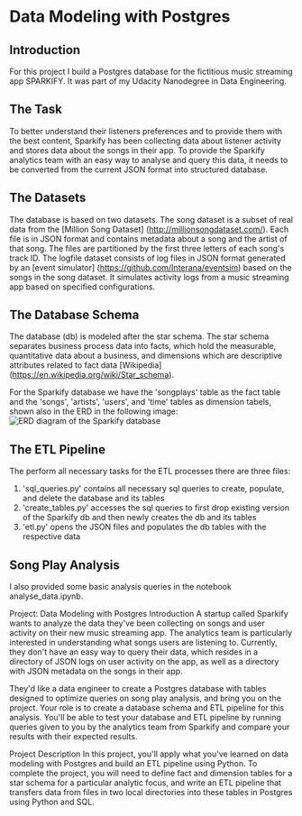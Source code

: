 # Data Modeling with Postgres

## Introduction

For this project I build a Postgres database for the fictitious music streaming app SPARKIFY. It was part of my Udacity Nanodegree in Data Engineering.

## The Task

To better understand their listeners preferences and to provide them with the best content, Sparkify has been collecting data about listener activity and stores data about the songs in their app. 
To provide the Sparkify analytics team with an easy way to analyse and query this data, it needs to be converted from the current JSON format into structured database.

## The Datasets

The database is based on two datasets. 
The song dataset is a subset of real data from the [Million Song Dataset] (http://millionsongdataset.com/). Each file is in JSON format and contains metadata about a song and the artist of that song. The files are partitioned by the first three letters of each song's track ID. 
The logfile dataset consists of log files in JSON format generated by an [event simulator] (https://github.com/Interana/eventsim) based on the songs in the song dataset. It simulates activity logs from a music streaming app based on specified configurations.

## The Database Schema

The database (db) is modeled after the star schema. The star schema separates business process data into facts, which hold the measurable, quantitative data about a business, and dimensions which are descriptive attributes related to fact data [Wikipedia] (https://en.wikipedia.org/wiki/Star_schema). 

For the Sparkify database we have the 'songplays' table as the fact table and the 'songs', 'artists', 'users', and 'time' tables as dimension tabels, shown also in the ERD in the following image: ![ERD diagram of the Sparkify database](xy.jpg)

## The ETL Pipeline

The perform all necessary tasks for the ETL processes there are three files:

1. 'sql_queries.py' contains all necessary sql queries to create, populate, and delete the database and its tables
2. 'create_tables.py' accesses the sql queries to first drop existing version of the Sparkify db and then newly creates the db and its tables
3. 'etl.py' opens the JSON files and populates the db tables with the respective data


## Song Play Analysis

I also provided some basic analysis queries in the notebook analyse_data.ipynb.


Project: Data Modeling with Postgres
Introduction
A startup called Sparkify wants to analyze the data they've been collecting on songs and user activity on their new music streaming app. The analytics team is particularly interested in understanding what songs users are listening to. Currently, they don't have an easy way to query their data, which resides in a directory of JSON logs on user activity on the app, as well as a directory with JSON metadata on the songs in their app.

They'd like a data engineer to create a Postgres database with tables designed to optimize queries on song play analysis, and bring you on the project. Your role is to create a database schema and ETL pipeline for this analysis. You'll be able to test your database and ETL pipeline by running queries given to you by the analytics team from Sparkify and compare your results with their expected results.

Project Description
In this project, you'll apply what you've learned on data modeling with Postgres and build an ETL pipeline using Python. To complete the project, you will need to define fact and dimension tables for a star schema for a particular analytic focus, and write an ETL pipeline that transfers data from files in two local directories into these tables in Postgres using Python and SQL.